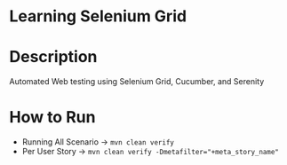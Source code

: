 # Learning Selenium Grid

# Description

Automated Web testing using Selenium Grid, Cucumber, and Serenity

# How to Run

- Running All Scenario -> `mvn clean verify`
- Per User Story -> `mvn clean verify -Dmetafilter="+meta_story_name"`